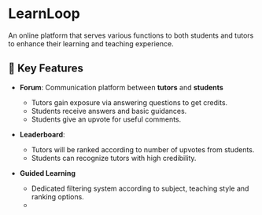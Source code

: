 # LearnLoop

An online platform that serves various functions to both students and tutors to enhance their learning and teaching experience.

## 🧩 Key Features
- **Forum**: Communication platform between **tutors** and **students**
  - Tutors gain exposure via answering questions to get credits.
  - Students receive answers and basic guidances.
  - Students give an upvote for useful comments.

- **Leaderboard**: 
  - Tutors will be ranked according to number of upvotes from students.
  - Students can recognize tutors with high credibility.
 
- **Guided Learning**
    - Dedicated filtering system according to subject, teaching style and ranking options.
    - 
